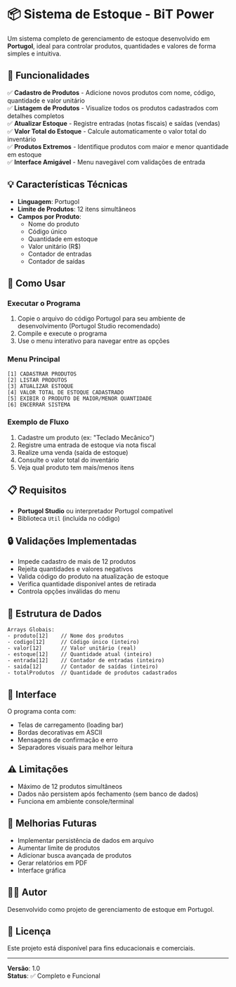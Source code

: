 # 📦 Sistema de Estoque - BiT Power

Um sistema completo de gerenciamento de estoque desenvolvido em **Portugol**, ideal para controlar produtos, quantidades e valores de forma simples e intuitiva.

## 🎯 Funcionalidades

✅ **Cadastro de Produtos** - Adicione novos produtos com nome, código, quantidade e valor unitário  
✅ **Listagem de Produtos** - Visualize todos os produtos cadastrados com detalhes completos  
✅ **Atualizar Estoque** - Registre entradas (notas fiscais) e saídas (vendas)  
✅ **Valor Total do Estoque** - Calcule automaticamente o valor total do inventário  
✅ **Produtos Extremos** - Identifique produtos com maior e menor quantidade em estoque  
✅ **Interface Amigável** - Menu navegável com validações de entrada  

## 💡 Características Técnicas

- **Linguagem**: Portugol
- **Limite de Produtos**: 12 itens simultâneos
- **Campos por Produto**:
  - Nome do produto
  - Código único
  - Quantidade em estoque
  - Valor unitário (R$)
  - Contador de entradas
  - Contador de saídas

## 🚀 Como Usar

### Executar o Programa
1. Copie o arquivo do código Portugol para seu ambiente de desenvolvimento (Portugol Studio recomendado)
2. Compile e execute o programa
3. Use o menu interativo para navegar entre as opções

### Menu Principal
```
[1] CADASTRAR PRODUTOS
[2] LISTAR PRODUTOS
[3] ATUALIZAR ESTOQUE
[4] VALOR TOTAL DE ESTOQUE CADASTRADO
[5] EXIBIR O PRODUTO DE MAIOR/MENOR QUANTIDADE
[6] ENCERRAR SISTEMA
```

### Exemplo de Fluxo
1. Cadastre um produto (ex: "Teclado Mecânico")
2. Registre uma entrada de estoque via nota fiscal
3. Realize uma venda (saída de estoque)
4. Consulte o valor total do inventário
5. Veja qual produto tem mais/menos itens

## 📋 Requisitos

- **Portugol Studio** ou interpretador Portugol compatível
- Biblioteca `Util` (incluída no código)

## 🔒 Validações Implementadas

- Impede cadastro de mais de 12 produtos
- Rejeita quantidades e valores negativos
- Valida código do produto na atualização de estoque
- Verifica quantidade disponível antes de retirada
- Controla opções inválidas do menu

## 📝 Estrutura de Dados

```
Arrays Globais:
- produto[12]    // Nome dos produtos
- codigo[12]     // Código único (inteiro)
- valor[12]      // Valor unitário (real)
- estoque[12]    // Quantidade atual (inteiro)
- entrada[12]    // Contador de entradas (inteiro)
- saida[12]      // Contador de saídas (inteiro)
- totalProdutos  // Quantidade de produtos cadastrados
```

## 🎨 Interface

O programa conta com:
- Telas de carregamento (loading bar)
- Bordas decorativas em ASCII
- Mensagens de confirmação e erro
- Separadores visuais para melhor leitura

## ⚠️ Limitações

- Máximo de 12 produtos simultâneos
- Dados não persistem após fechamento (sem banco de dados)
- Funciona em ambiente console/terminal

## 🔮 Melhorias Futuras

- Implementar persistência de dados em arquivo
- Aumentar limite de produtos
- Adicionar busca avançada de produtos
- Gerar relatórios em PDF
- Interface gráfica

## 👨‍💻 Autor

Desenvolvido como projeto de gerenciamento de estoque em Portugol.

## 📄 Licença

Este projeto está disponível para fins educacionais e comerciais.

---

**Versão**: 1.0  
**Status**: ✅ Completo e Funcional
